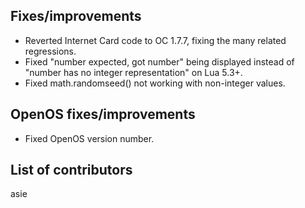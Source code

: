 ## Fixes/improvements

* Reverted Internet Card code to OC 1.7.7, fixing the many related regressions.
* Fixed "number expected, got number" being displayed instead of "number has no integer representation" on Lua 5.3+.
* Fixed math.randomseed() not working with non-integer values.

## OpenOS fixes/improvements

* Fixed OpenOS version number.

## List of contributors

asie

